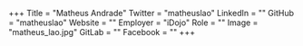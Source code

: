 +++
Title = "Matheus Andrade"
Twitter = "matheuslao"
LinkedIn = ""
GitHub = "matheuslao"
Website = ""
Employer = "iDojo"
Role = ""
Image = "matheus_lao.jpg"
GitLab = ""
Facebook = ""
+++
